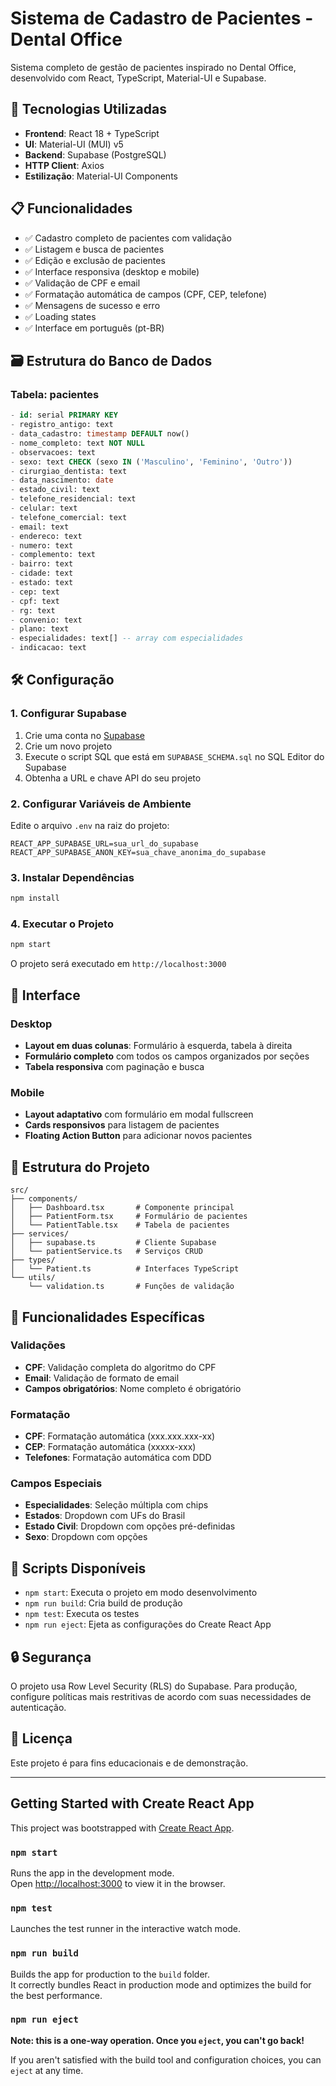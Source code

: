# Sistema de Cadastro de Pacientes - Dental Office

Sistema completo de gestão de pacientes inspirado no Dental Office, desenvolvido com React, TypeScript, Material-UI e Supabase.

## 🚀 Tecnologias Utilizadas

- **Frontend**: React 18 + TypeScript
- **UI**: Material-UI (MUI) v5
- **Backend**: Supabase (PostgreSQL)
- **HTTP Client**: Axios
- **Estilização**: Material-UI Components

## 📋 Funcionalidades

- ✅ Cadastro completo de pacientes com validação
- ✅ Listagem e busca de pacientes
- ✅ Edição e exclusão de pacientes
- ✅ Interface responsiva (desktop e mobile)
- ✅ Validação de CPF e email
- ✅ Formatação automática de campos (CPF, CEP, telefone)
- ✅ Mensagens de sucesso e erro
- ✅ Loading states
- ✅ Interface em português (pt-BR)

## 🗃️ Estrutura do Banco de Dados

### Tabela: pacientes

```sql
- id: serial PRIMARY KEY
- registro_antigo: text
- data_cadastro: timestamp DEFAULT now()
- nome_completo: text NOT NULL
- observacoes: text
- sexo: text CHECK (sexo IN ('Masculino', 'Feminino', 'Outro'))
- cirurgiao_dentista: text
- data_nascimento: date
- estado_civil: text
- telefone_residencial: text
- celular: text
- telefone_comercial: text
- email: text
- endereco: text
- numero: text
- complemento: text
- bairro: text
- cidade: text
- estado: text
- cep: text
- cpf: text
- rg: text
- convenio: text
- plano: text
- especialidades: text[] -- array com especialidades
- indicacao: text
```

## 🛠️ Configuração

### 1. Configurar Supabase

1. Crie uma conta no [Supabase](https://supabase.com)
2. Crie um novo projeto
3. Execute o script SQL que está em `SUPABASE_SCHEMA.sql` no SQL Editor do Supabase
4. Obtenha a URL e chave API do seu projeto

### 2. Configurar Variáveis de Ambiente

Edite o arquivo `.env` na raiz do projeto:

```env
REACT_APP_SUPABASE_URL=sua_url_do_supabase
REACT_APP_SUPABASE_ANON_KEY=sua_chave_anonima_do_supabase
```

### 3. Instalar Dependências

```bash
npm install
```

### 4. Executar o Projeto

```bash
npm start
```

O projeto será executado em `http://localhost:3000`

## 📱 Interface

### Desktop
- **Layout em duas colunas**: Formulário à esquerda, tabela à direita
- **Formulário completo** com todos os campos organizados por seções
- **Tabela responsiva** com paginação e busca

### Mobile
- **Layout adaptativo** com formulário em modal fullscreen
- **Cards responsivos** para listagem de pacientes
- **Floating Action Button** para adicionar novos pacientes

## 🔧 Estrutura do Projeto

```
src/
├── components/
│   ├── Dashboard.tsx       # Componente principal
│   ├── PatientForm.tsx     # Formulário de pacientes
│   └── PatientTable.tsx    # Tabela de pacientes
├── services/
│   ├── supabase.ts         # Cliente Supabase
│   └── patientService.ts   # Serviços CRUD
├── types/
│   └── Patient.ts          # Interfaces TypeScript
└── utils/
    └── validation.ts       # Funções de validação
```

## 🎯 Funcionalidades Específicas

### Validações
- **CPF**: Validação completa do algoritmo do CPF
- **Email**: Validação de formato de email
- **Campos obrigatórios**: Nome completo é obrigatório

### Formatação
- **CPF**: Formatação automática (xxx.xxx.xxx-xx)
- **CEP**: Formatação automática (xxxxx-xxx)
- **Telefones**: Formatação automática com DDD

### Campos Especiais
- **Especialidades**: Seleção múltipla com chips
- **Estados**: Dropdown com UFs do Brasil
- **Estado Civil**: Dropdown com opções pré-definidas
- **Sexo**: Dropdown com opções

## 📝 Scripts Disponíveis

- `npm start`: Executa o projeto em modo desenvolvimento
- `npm run build`: Cria build de produção
- `npm test`: Executa os testes
- `npm run eject`: Ejeta as configurações do Create React App

## 🔒 Segurança

O projeto usa Row Level Security (RLS) do Supabase. Para produção, configure políticas mais restritivas de acordo com suas necessidades de autenticação.

## 📄 Licença

Este projeto é para fins educacionais e de demonstração.

---

## Getting Started with Create React App

This project was bootstrapped with [Create React App](https://github.com/facebook/create-react-app).

### `npm start`

Runs the app in the development mode.\
Open [http://localhost:3000](http://localhost:3000) to view it in the browser.

### `npm test`

Launches the test runner in the interactive watch mode.

### `npm run build`

Builds the app for production to the `build` folder.\
It correctly bundles React in production mode and optimizes the build for the best performance.

### `npm run eject`

**Note: this is a one-way operation. Once you `eject`, you can't go back!**

If you aren't satisfied with the build tool and configuration choices, you can `eject` at any time.